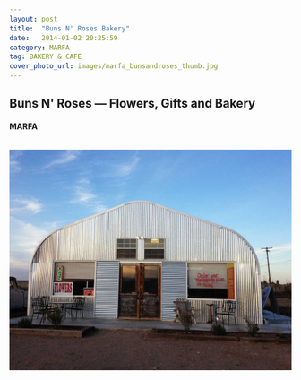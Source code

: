 ```yaml
---
layout: post
title:  "Buns N' Roses Bakery"
date:   2014-01-02 20:25:59
category: MARFA
tag: BAKERY & CAFE
cover_photo_url: images/marfa_bunsandroses_thumb.jpg
---
```


<div class="section-title">
	<h2>Buns N' Roses — Flowers, Gifts and Bakery</h2>
  	<h4>MARFA</h4>
  	<div class="divider-border"></div>
</div> 
<div class="column small-6">
    <p>
    </p>
<div class="column small-6">
    <img src="/images/marfa_bunsandroses_large.jpg">
</div>   

